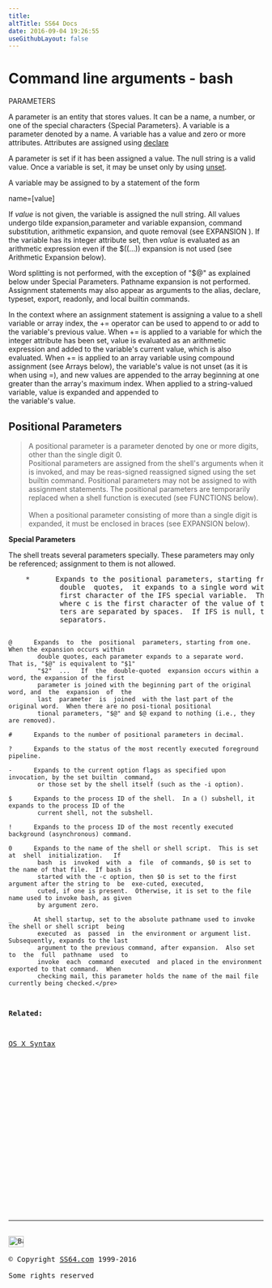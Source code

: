 ```yaml
---
title:
altTitle: SS64 Docs
date: 2016-09-04 19:26:55
useGithubLayout: false
---
```

<!-- #EndLibraryItem --><h1>Command line arguments - bash</h1>
<p>PARAMETERS</p>
<p>A parameter is an entity that stores values. It can be a name, a number, or one of the special characters {Special Parameters}. A variable is a parameter denoted by a name. A variable has a value and zero or more attributes. Attributes are assigned using <a href="declare.html">declare</a></p>
<p>A parameter is set if it has been assigned a value. The null string is a valid value. Once a variable is set, it may be unset only by using <a href="unset.html">unset</a>.</p>
<p>A variable may be assigned to by a statement of the form</p>
<p class="code"> name=[value]</p>
<p>If <i>value</i> is not given, the variable is assigned the null string. All values undergo tilde expansion,parameter and variable expansion, command substitution, arithmetic expansion, and quote removal (see EXPANSION ). If the variable has its integer attribute set, then <i>value</i> is evaluated as an arithmetic expression even if the $((...)) expansion is not used (see Arithmetic Expansion below).</p>
<p>Word splitting is not performed, with the exception of "$@" as explained below under Special Parameters. Pathname expansion is not performed. Assignment statements may also appear as arguments to the alias, declare, typeset, export, readonly, and local builtin commands.</p>
<p>In the context where an assignment statement is assigning a value to a shell variable or array index, the += operator can be used to append to or add to the variable's previous value. When += is applied to a variable for which the integer attribute has been set, value is evaluated as an arithmetic expression and added to the variable's current value, which is also evaluated. When += is applied to an array variable using compound assignment (see Arrays below), the variable's value is not unset (as it is when using =), and new values are appended to the array beginning at one greater than the array's maximum index. When applied to a string-valued variable, value is expanded and appended to<br>
the variable's value.</p>
<h2>Positional Parameters</h2>
<blockquote>
<p> A positional parameter is a parameter denoted by one or more digits, other than the single  digit  0.<br>       
Positional  parameters  are  assigned from the shell's arguments when it is invoked, and may be reas-signed reassigned       
signed using the set builtin command.  Positional parameters may not be assigned to  with  assignment       
statements.   The  positional  parameters  are temporarily replaced when a shell function is executed       
(see FUNCTIONS below).<br>
<br>       
When a positional parameter consisting of more than a single digit is expanded, it must  be  enclosed       
in braces (see EXPANSION below).</p>
</blockquote>
<p><b>Special Parameters </b></p>
<p> The shell treats several parameters specially. These parameters may only be referenced; assignment to them is not allowed.</p>
<pre>    *      Expands to the positional parameters, starting from one.  When  the  expansion  occurs  within
            double  quotes,  it expands to a single word with the value of each parameter separated by the
            first character of the IFS special variable.  That is,  "$*"  is  equivalent  to  "$1c$2c...",
            where c is the first character of the value of the IFS variable.  If IFS is unset, the parame-ters parameters
            ters are separated by spaces.  If IFS is null, the parameters are joined  without  intervening
            separators.

    @      Expands  to  the  positional  parameters, starting from one.  When the expansion occurs within
            double quotes, each parameter expands to a separate word.  That is, "$@" is equivalent to "$1"
            "$2"  ...   If  the  double-quoted  expansion occurs within a word, the expansion of the first
            parameter is joined with the beginning part of the original word, and  the  expansion  of  the
            last  parameter  is  joined  with the last part of the original word.  When there are no posi-tional positional
            tional parameters, "$@" and $@ expand to nothing (i.e., they are removed).

    #      Expands to the number of positional parameters in decimal.

    ?      Expands to the status of the most recently executed foreground pipeline.

    -      Expands to the current option flags as specified upon invocation, by the set builtin  command,
            or those set by the shell itself (such as the -i option).

    $      Expands to the process ID of the shell.  In a () subshell, it expands to the process ID of the
            current shell, not the subshell.

    !      Expands to the process ID of the most recently executed background (asynchronous) command.

    0      Expands to the name of the shell or shell script.  This is set at  shell  initialization.   If
            bash  is  invoked  with  a  file  of commands, $0 is set to the name of that file.  If bash is
            started with the -c option, then $0 is set to the first argument after the string to  be  exe-cuted, executed,
            cuted, if one is present.  Otherwise, it is set to the file name used to invoke bash, as given
            by argument zero.

    _      At shell startup, set to the absolute pathname used to invoke the shell or shell script  being
            executed  as  passed  in  the environment or argument list.  Subsequently, expands to the last
            argument to the previous command, after expansion.  Also set to  the  full  pathname  used  to
            invoke  each  command  executed  and placed in the environment exported to that command.  When
            checking mail, this parameter holds the name of the mail file currently being checked.</pre>
<p><b>Related:</b></p>
<p><a href="syntax.html">OS X Syntax</a></p><!-- #BeginLibraryItem "/Library/foot_osx.lbi" --><p>
<!-- OSX300 -->
<ins class="adsbygoogle" style="display:inline-block;width:300px;height:250px" data-ad-client="ca-pub-6140977852749469" data-ad-slot="1823340303"></ins>
<script>
(adsbygoogle = window.adsbygoogle || []).push({});
</script></p>
<hr>
<div id="bl" class="footer"><a href="syntax-args.html#"><img src="../images/top.png" width="30" height="22" alt="Back to the Top"></a></div>
<div id="br" class="footer, tagline">© Copyright <a href="../index.html">SS64.com</a> 1999-2016<br>
Some rights reserved</div><!-- #EndLibraryItem -->

